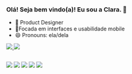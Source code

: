 ### Olá! Seja bem vindo(a)! Eu sou a Clara. 👋

- 🎨 Product Designer
- 📱Focada em interfaces e usabilidade mobile
- 😄 Pronouns: ela/dela
<div id="gitStats">
  <a href="https://github.com/claracsr">
  <img src="https://github-readme-stats.vercel.app/api?username=claracsr&show_icons=true&theme=jolly&include_all_commits=true&count_private=true"/>
  <img src="https://github-readme-stats.vercel.app/api/top-langs/?username=claracsr&layout=compact&langs_count=16&theme=jolly"/>  
</div>    
  
##
  
<div id="imgRedes"> 
    <a href="https://www.youtube.com/channel/claragunner" target="_blank"><img src="https://img.shields.io/badge/YouTube-FF0000?style=for-the-badge&logo=youtube&logoColor=white" target="_blank"></a>
    <a href="https://instagram.com/claragunner" target="_blank"><img src="https://img.shields.io/badge/-Instagram-%23E4405F?style=for-the-badge&logo=instagram&logoColor=white" target="_blank"></a>
    <a href="https://www.twitch.tv/claragunner" target="_blank"><img src="https://img.shields.io/badge/Twitch-9146FF?style=for-the-badge&logo=twitch&logoColor=white" target="_blank"></a>
    <a href = "mailto:claragunner@gmail.com"><img src="https://img.shields.io/badge/-Gmail-%23333?style=for-the-badge&logo=gmail&logoColor=white" target="_blank"></a>
    <a href="https://www.linkedin.com/in/claracsr" target="_blank"><img src="https://img.shields.io/badge/-LinkedIn-%230077B5?style=for-the-badge&logo=linkedin&logoColor=white" target="_blank"></a> 
</div> 

##
